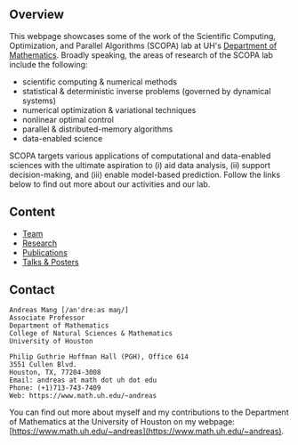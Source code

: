 ## Overview

This webpage showcases some of the work of the Scientific Computing, Optimization, and Parallel Algorithms (SCOPA) lab at UH's [Department of Mathematics](https://uh.edu/nsm/math). Broadly speaking, the areas of research of the SCOPA lab include the following:
* scientific computing & numerical methods
* statistical & deterministic inverse problems (governed by dynamical systems)
* numerical optimization & variational techniques
* nonlinear optimal control
* parallel & distributed-memory algorithms
* data-enabled science

SCOPA targets various applications of computational and data-enabled sciences with the ultimate aspiration to (i) aid data analysis, (ii) support decision-making, and (iii) enable model-based prediction. Follow the links below to find out more about our activities and our lab.


## Content
* [Team](doc/members.md)
* [Research](doc/research.md)
* [Publications](doc/publications.md)
* [Talks & Posters](doc/talks.md)



## Contact
```
Andreas Mang [/an'dre:as maŋ/]
Associate Professor
Department of Mathematics
College of Natural Sciences & Mathematics
University of Houston

Philip Guthrie Hoffman Hall (PGH), Office 614
3551 Cullen Blvd.
Houston, TX, 77204-3008
Email: andreas at math dot uh dot edu
Phone: (+1)713-743-7409
Web: https://www.math.uh.edu/~andreas
```

You can find out more about myself and my contributions to the Department of Mathematics at the University of Houston on my webpage: [https://www.math.uh.edu/~andreas](https://www.math.uh.edu/~andreas).

